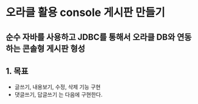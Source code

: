 # 오라클 활용 console 게시판 만들기

## 순수 자바를 사용하고 JDBC를 통해서 오라클 DB와 연동하는 콘솔형 게시판 형성

## 1. 목표
* 글쓰기, 내용보기, 수정, 삭제 기능 구현
* 댓글쓰기, 답글쓰기 는 다음에 구현한다.